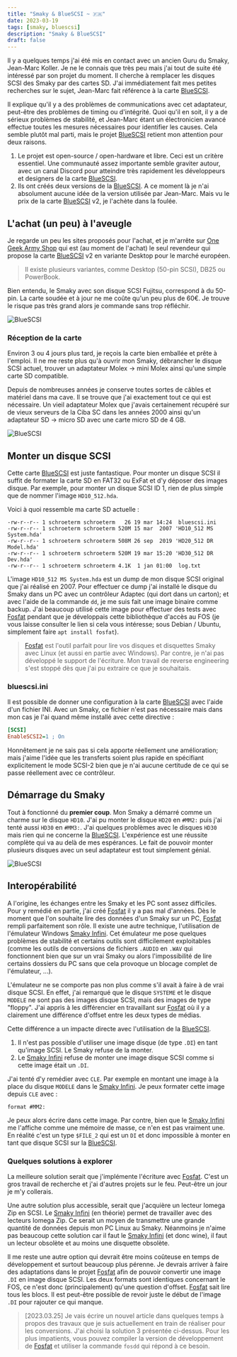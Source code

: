 ```yaml
---
title: "Smaky & BlueSCSI ~ 🇫🇷"
date: 2023-03-19
tags: [smaky, bluescsi]
description: "Smaky & BlueSCSI"
draft: false
---
```


Il y a quelques temps j'ai été mis en contact avec un ancien Guru du Smaky,
Jean-Marc Koller. Je ne le connais que très peu mais j'ai tout de suite été
intéressé par son projet du moment. Il cherche à remplacer les disques SCSI des
Smaky par des cartes SD. J'ai immédiatement fait mes petites recherches sur le
sujet, Jean-Marc fait référence à la carte [BlueSCSI][1].

Il explique qu'il y a des problèmes de communications avec cet adaptateur,
peut-être des problèmes de timing ou d'intégrité. Quoi qu'il en soit, il y a de
sérieux problèmes de stabilité, et Jean-Marc étant un électronicien avancé
effectue toutes les mesures nécessaires pour identifier les causes. Cela semble
plutôt mal parti, mais le projet [BlueSCSI][1] retient mon attention pour deux
raisons.

1. Le projet est open-source / open-hardware et libre. Ceci est un critère
   essentiel. Une communauté assez importante semble graviter autour, avec un
   canal Discord pour atteindre très rapidement les développeurs et designers de
   la carte [BlueSCSI][1].
2. Ils ont créés deux versions de la [BlueSCSI][1]. A ce moment là je n'ai
   absolument aucune idée de la version utilisée par Jean-Marc. Mais vu le prix
   de la carte [BlueSCSI][1] v2, je l'achète dans la foulée.

## L'achat (un peu) à l'aveugle

Je regarde un peu les sites proposés pour l'achat, et je m'arrête sur [One Geek
Army Shop][2] qui est (au moment de l'achat) le seul revendeur qui propose la
carte [BlueSCSI][1] v2 en variante Desktop pour le marché européen.

> Il existe plusieurs variantes, comme Desktop (50-pin SCSI), DB25 ou PowerBook.

Bien entendu, le Smaky avec son disque SCSI Fujitsu, correspond à du 50-pin. La
carte soudée et à jour ne me coûte qu'un peu plus de 60€. Je trouve le risque
pas très grand alors je commande sans trop réfléchir.

![BlueSCSI](/img/diskscsi.jpg)

### Réception de la carte

Environ 3 ou 4 jours plus tard, je reçois la carte bien emballée et prête à
l'emploi. Il ne me reste plus qu'à ouvrir mon Smaky, débrancher le disque SCSI
actuel, trouver un adaptateur Molex → mini Molex ainsi qu'une simple carte SD
compatible.

Depuis de nombreuses années je conserve toutes sortes de câbles et matériel dans
ma cave. Il se trouve que j'ai exactement tout ce qui est nécessaire. Un vieil
adaptateur Molex que j'avais certainement récupéré sur de vieux serveurs de la
Ciba SC dans les années 2000 ainsi qu'un adaptateur SD → micro SD avec une carte
micro SD de 4 GB.

![BlueSCSI](/img/bluescsi.jpg)

## Monter un disque SCSI

Cette carte [BlueSCSI][1] est juste fantastique. Pour monter un disque SCSI il
suffit de formater la carte SD en FAT32 ou ExFat et d'y déposer des images
disque. Par exemple, pour monter un disque SCSI ID 1, rien de plus simple que de
nommer l'image `HD10_512.hda`.

Voici à quoi ressemble ma carte SD actuelle :

```
-rw-r--r-- 1 schroeterm schroeterm   26 19 mar 14:24  bluescsi.ini
-rw-r--r-- 1 schroeterm schroeterm 520M 15 mar  2007 'HD10_512 MS System.hda'
-rw-r--r-- 1 schroeterm schroeterm 508M 26 sep  2019 'HD20_512 DR Model.hda'
-rw-r--r-- 1 schroeterm schroeterm 520M 19 mar 15:20 'HD30_512 DR Dev.hda'
-rw-r--r-- 1 schroeterm schroeterm 4.1K  1 jan 01:00  log.txt
```

L'image `HD10_512 MS System.hda` est un dump de mon disque SCSI original que
j'ai réalisé en 2007. Pour effectuer ce dump j'ai installé le disque du Smaky
dans un PC avec un contrôleur Adaptec (qui dort dans un carton); et avec l'aide
de la commande `dd`, je me suis fait une image binaire comme backup. J'ai
beaucoup utilisé cette image pour effectuer des tests avec [Fosfat][3] pendant
que je développais cette bibliothèque d'accès au FOS (je vous laisse consulter
le lien si cela vous intéresse; sous Debian / Ubuntu, simplement faire
`apt install fosfat`).

> [Fosfat][3] est l'outil parfait pour lire vos disques et disquettes Smaky avec
> Linux (et aussi en partie avec Windows). Par contre, je n'ai pas développé le
> support de l'écriture. Mon travail de reverse engineering s'est stoppé dès que
> j'ai pu extraire ce que je souhaitais.

### bluescsi.ini

Il est possible de donner une configuration à la carte [BlueSCSI][1] avec l'aide
d'un fichier INI. Avec un Smaky, ce fichier n'est pas nécessaire mais dans mon
cas je l'ai quand même installé avec cette directive :

```ini
[SCSI]
EnableSCSI2=1 ; On
```

Honnêtement je ne sais pas si cela apporte réellement une amélioration; mais
j'aime l'idée que les transferts soient plus rapide en spécifiant explicitement
le mode SCSI-2 bien que je n'ai aucune certitude de ce qui se passe réellement
avec ce contrôleur.

## Démarrage du Smaky

Tout à fonctionné du **premier coup**. Mon Smaky a démarré comme un charme sur
le disque `HD10`. J'ai pu monter le disque `HD20` en `#MM2:` puis j'ai tenté
aussi `HD30` en `#MM3:`. J'ai quelques problèmes avec le disques `HD30` mais
rien qui ne concerne la [BlueSCSI][1]. L'expérience est une réussite complète
qui va au delà de mes espérances. Le fait de pouvoir monter plusieurs disques
avec un seul adaptateur est tout simplement génial.

![BlueSCSI](/img/smaky.jpg)

## Interopérabilité

A l'origine, les échanges entre les Smaky et les PC sont assez difficiles. Pour
y remédié en partie, j'ai créé [Fosfat][3] il y a pas mal d'années. Dès le
moment que l'on souhaite lire des données d'un Smaky sur un PC, [Fosfat][3]
rempli parfaitement son rôle. Il existe une autre technique, l'utilisation de
l'émulateur Windows [Smaky Infini][4]. Cet émulateur me pose quelques problèmes
de stabilité et certains outils sont difficilement exploitables (comme les
outils de conversions de fichiers `.AUDIO` en `.WAV` qui fonctionnent bien que
sur un vrai Smaky ou alors l'impossibilité de lire certains dossiers du PC sans
que cela provoque un blocage complet de l'émulateur, ...).

L'émulateur ne se comporte pas non plus comme s'il avait à faire à de vrai
disque SCSI. En effet, j'ai remarqué que le disque `SYSTEME` et le disque
`MODELE` ne sont pas des images disque SCSI, mais des images de type "floppy".
J'ai appris à les différencier en travaillant sur [Fosfat][3] où il y a
clairement une différence d'offset entre les deux types de médias.

Cette différence a un impacte directe avec l'utilisation de la [BlueSCSI][1].

1. Il n'est pas possible d'utiliser une image disque (de type `.DI`) en tant
   qu'image SCSI. Le Smaky refuse de la monter.
2. Le [Smaky Infini][4] refuse de monter une image disque SCSI comme si cette
   image était un `.DI`.

J'ai tenté d'y remédier avec `CLE`. Par exemple en montant une image à la place
du disque `MODELE` dans le [Smaky Infini][4]. Je peux formater cette image
depuis `CLE` avec :

```
format #MM2:
```

Je peux alors écrire dans cette image. Par contre, bien que le [Smaky Infini][4]
me l'affiche comme une mémoire de masse, ce n'en est pas vraiment une. En
réalité c'est un type `$FILE_2` qui est un `DI` et donc impossible à monter en
tant que disque SCSI sur la [BlueSCSI][1].

### Quelques solutions à explorer

La meilleure solution serait que j'implémente l'écriture avec [Fosfat][3]. C'est
un gros travail de recherche et j'ai d'autres projets sur le feu. Peut-être un
jour je m'y collerais.

Une autre solution plus accessible, serait que j'acquière un lecteur Iomega Zip
en SCSI. Le [Smaky Infini][4] (en théorie) permet de travailler avec des
lecteurs Iomega Zip. Ce serait un moyen de transmettre une grande quantité de
données depuis mon PC Linux au Smaky. Néanmoins je n'aime pas beaucoup cette
solution car il faut le [Smaky Infini][4] (et donc wine), il faut un lecteur
obsolète et au moins une disquette obsolète.

Il me reste une autre option qui devrait être moins coûteuse en temps de
développement et surtout beaucoup plus pérenne. Je devrais arriver à faire des
adaptations dans le projet [Fosfat][3] afin de pouvoir convertir une image `.DI`
en image disque SCSI. Les deux formats sont identiques concernant le FOS, ce
n'est donc (principalement) qu'une question d'offset. [Fosfat][3] sait lire tous
les blocs. Il est peut-être possible de revoir juste le début de l'image `.DI`
pour rajouter ce qui manque.

> [2023.03.25] Je vais écrire un nouvel article dans quelques temps à propos des
> travaux que je suis actuellement en train de réaliser pour les conversions.
> J'ai choisi la solution 3 présentée ci-dessus. Pour les plus impatients, vous
> pouvez compiler la version de développement de [Fosfat][3] et utiliser la
> commande `fosdd` qui répond à ce besoin.

[1]: https://bluescsi.com/
[2]: https://shop.onegeekarmy.eu/
[3]: https://github.com/Skywalker13/Fosfat
[4]: https://www.smaky.ch/infini
